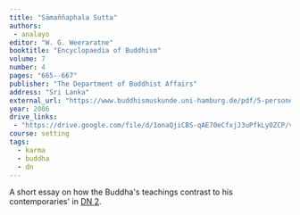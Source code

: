 ```yaml
---
title: "Sāmaññaphala Sutta"
authors:
 - analayo
editor: "W. G. Weeraratne"
booktitle: "Encyclopaedia of Buddhism"
volume: 7
number: 4
pages: "665--667"
publisher: "The Department of Buddhist Affairs"
address: "Sri Lanka"
external_url: "https://www.buddhismuskunde.uni-hamburg.de/pdf/5-personen/analayo/encyclopedia-entries/samannaphala-sutta1.pdf"
year: 2006
drive_links:
 - "https://drive.google.com/file/d/1onaQjiCBS-qAE70eCfxjJ3uPfkLyOZCP/view?usp=drivesdk"
course: setting
tags:
  - karma
  - buddha
  - dn
---
```


A short essay on how the Buddha's teachings contrast to his contemporaries' in [DN 2](/content/canon/dn2).

